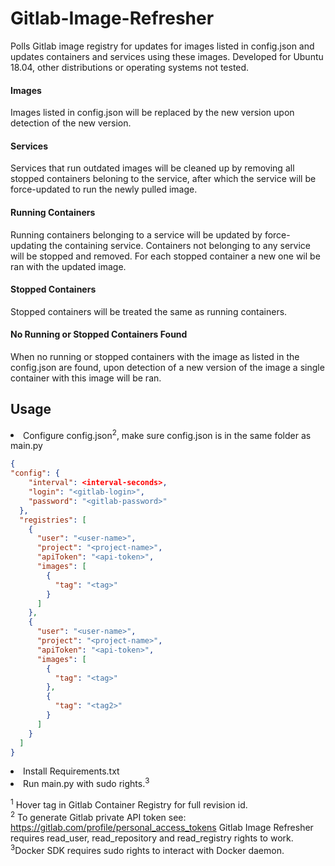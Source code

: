 # Gitlab-Image-Refresher
Polls Gitlab image registry for updates for images listed in config.json and updates containers and services
using these images. Developed for Ubuntu 18.04, other distributions or operating systems not tested.

<h4> Images </h4>
Images listed in config.json will be replaced by the new version upon detection of the new version.

<h4> Services </h4>
Services that run outdated images will be cleaned up by removing all stopped containers beloning to
the service, after which the service will be force-updated to run the newly pulled image.

<h4> Running Containers </h4>
Running containers belonging to a service will be updated by force-updating the containing service.
Containers not belonging to any service will be stopped and removed. For each stopped container a new one wil be ran with the updated image.

<h4> Stopped Containers </h4>
Stopped containers will be treated the same as running containers.

<h4> No Running or Stopped Containers Found </h4>
When no running or stopped containers with the image as listed in the config.json are found, upon detection of a new version of the image
a single container with this image will be ran. 

<h2>Usage</h2>
<li>Configure config.json<sup>2</sup>, make sure config.json is in the same folder as main.py</li>

```json
{
"config": {
    "interval": <interval-seconds>,
    "login": "<gitlab-login>",
    "password": "<gitlab-password>"
  },
  "registries": [
    {
      "user": "<user-name>",
      "project": "<project-name>",
      "apiToken": "<api-token>",
      "images": [
        {
          "tag": "<tag>"
        }
      ]
    },
    {
      "user": "<user-name>",
      "project": "<project-name>",
      "apiToken": "<api-token>",
      "images": [
        {
          "tag": "<tag>"
        },
        {
          "tag": "<tag2>"
        }
      ]
    }
  ]
}
```
<li>Install Requirements.txt</li>
<li>Run main.py with sudo rights.<sup>3</sup></li>

<sup>1</sup> Hover tag in Gitlab Container Registry for full revision id.<br />
<sup>2</sup> To generate Gitlab private API token see: https://gitlab.com/profile/personal_access_tokens
Gitlab Image Refresher requires read_user, read_repository and read_registry rights to work.<br />
<sup>3</sup>Docker SDK requires sudo rights to interact with Docker daemon.
